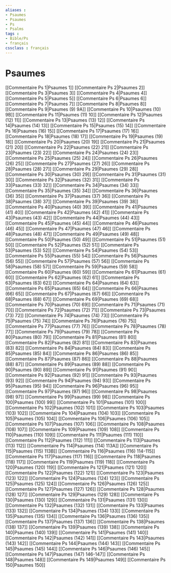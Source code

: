 ```yaml
---
aliases : 
- Psaumes
- Psaumes
- Ps
- Psalms
tags : 
- Bible/Ps
- français
cssclass : français
---
```


# Psaumes

[[Commentaire Ps 1|Psaumes 1]]
[[Commentaire Ps 2|Psaumes 2]]
[[Commentaire Ps 3|Psaumes 3]]
[[Commentaire Ps 4|Psaumes 4]]
[[Commentaire Ps 5|Psaumes 5]]
[[Commentaire Ps 6|Psaumes 6]]
[[Commentaire Ps 7|Psaumes 7]]
[[Commentaire Ps 8|Psaumes 8]]
[[Commentaire Ps 9|Psaumes (9) 9A]]
[[Commentaire Ps 10|Psaumes (10) 9B]]
[[Commentaire Ps 11|Psaumes (11) 10]]
[[Commentaire Ps 12|Psaumes (12) 11]]
[[Commentaire Ps 13|Psaumes (13) 12]]
[[Commentaire Ps 14|Psaumes (14) 13]]
[[Commentaire Ps 15|Psaumes (15) 14]]
[[Commentaire Ps 16|Psaumes (16) 15]]
[[Commentaire Ps 17|Psaumes (17) 16]]
[[Commentaire Ps 18|Psaumes (18) 17]]
[[Commentaire Ps 19|Psaumes (19) 18]]
[[Commentaire Ps 20|Psaumes (20) 19]]
[[Commentaire Ps 21|Psaumes (21) 20]]
[[Commentaire Ps 22|Psaumes (22) 21]]
[[Commentaire Ps 23|Psaumes (23) 22]]
[[Commentaire Ps 24|Psaumes (24) 23]]
[[Commentaire Ps 25|Psaumes (25) 24]]
[[Commentaire Ps 26|Psaumes (26) 25]]
[[Commentaire Ps 27|Psaumes (27) 26]]
[[Commentaire Ps 28|Psaumes (28) 27]]
[[Commentaire Ps 29|Psaumes (29) 28]]
[[Commentaire Ps 30|Psaumes (30) 29]]
[[Commentaire Ps 31|Psaumes (31) 30]]
[[Commentaire Ps 32|Psaumes (32) 31]]
[[Commentaire Ps 33|Psaumes (33) 32]]
[[Commentaire Ps 34|Psaumes (34) 33]]
[[Commentaire Ps 35|Psaumes (35) 34]]
[[Commentaire Ps 36|Psaumes (36) 35]]
[[Commentaire Ps 37|Psaumes (37) 36]]
[[Commentaire Ps 38|Psaumes (38) 37]]
[[Commentaire Ps 39|Psaumes (39) 38]]
[[Commentaire Ps 40|Psaumes (40) 39]]
[[Commentaire Ps 41|Psaumes (41) 40]]
[[Commentaire Ps 42|Psaumes (42) 41]]
[[Commentaire Ps 43|Psaumes (43) 42]]
[[Commentaire Ps 44|Psaumes (44) 43]]
[[Commentaire Ps 45|Psaumes (45) 44]]
[[Commentaire Ps 46|Psaumes (46) 45]]
[[Commentaire Ps 47|Psaumes (47) 46]]
[[Commentaire Ps 48|Psaumes (48) 47]]
[[Commentaire Ps 49|Psaumes (49) 48]]
[[Commentaire Ps 50|Psaumes (50) 49]]
[[Commentaire Ps 51|Psaumes (51) 50]]
[[Commentaire Ps 52|Psaumes (52) 51]]
[[Commentaire Ps 53|Psaumes (53) 52]]
[[Commentaire Ps 54|Psaumes (54) 53]]
[[Commentaire Ps 55|Psaumes (55) 54]]
[[Commentaire Ps 56|Psaumes (56) 55]]
[[Commentaire Ps 57|Psaumes (57) 56]]
[[Commentaire Ps 58|Psaumes (58) 57]]
[[Commentaire Ps 59|Psaumes (59) 58]]
[[Commentaire Ps 60|Psaumes (60) 59]]
[[Commentaire Ps 61|Psaumes (61) 60]]
[[Commentaire Ps 62|Psaumes (62) 61]]
[[Commentaire Ps 63|Psaumes (63) 62]]
[[Commentaire Ps 64|Psaumes (64) 63]]
[[Commentaire Ps 65|Psaumes (65) 64]]
[[Commentaire Ps 66|Psaumes (66) 65]]
[[Commentaire Ps 67|Psaumes (67) 66]]
[[Commentaire Ps 68|Psaumes (68) 67]]
[[Commentaire Ps 69|Psaumes (69) 68]]
[[Commentaire Ps 70|Psaumes (70) 69]]
[[Commentaire Ps 71|Psaumes (71) 70]]
[[Commentaire Ps 72|Psaumes (72) 71]]
[[Commentaire Ps 73|Psaumes (73) 72]]
[[Commentaire Ps 74|Psaumes (74) 73]]
[[Commentaire Ps 75|Psaumes (75) 74]]
[[Commentaire Ps 76|Psaumes (76) 75]]
[[Commentaire Ps 77|Psaumes (77) 76]]
[[Commentaire Ps 78|Psaumes (78) 77]]
[[Commentaire Ps 79|Psaumes (79) 78]]
[[Commentaire Ps 80|Psaumes (80) 79]]
[[Commentaire Ps 81|Psaumes (81) 80]]
[[Commentaire Ps 82|Psaumes (82) 81]]
[[Commentaire Ps 83|Psaumes (83) 82]]
[[Commentaire Ps 84|Psaumes (84) 83]]
[[Commentaire Ps 85|Psaumes (85) 84]]
[[Commentaire Ps 86|Psaumes (86) 85]]
[[Commentaire Ps 87|Psaumes (87) 86]]
[[Commentaire Ps 88|Psaumes (88) 87]]
[[Commentaire Ps 89|Psaumes (89) 88]]
[[Commentaire Ps 90|Psaumes (90) 89]]
[[Commentaire Ps 91|Psaumes (91) 90]]
[[Commentaire Ps 92|Psaumes (92) 91]]
[[Commentaire Ps 93|Psaumes (93) 92]]
[[Commentaire Ps 94|Psaumes (94) 93]]
[[Commentaire Ps 95|Psaumes (95) 94]]
[[Commentaire Ps 96|Psaumes (96) 95]]
[[Commentaire Ps 97|Psaumes (97) 96]]
[[Commentaire Ps 98|Psaumes (98) 97]]
[[Commentaire Ps 99|Psaumes (99) 98]]
[[Commentaire Ps 100|Psaumes (100) 99]]
[[Commentaire Ps 101|Psaumes (101) 100]]
[[Commentaire Ps 102|Psaumes (102) 101]]
[[Commentaire Ps 103|Psaumes (103) 102]]
[[Commentaire Ps 104|Psaumes (104) 103]]
[[Commentaire Ps 105|Psaumes (105) 104]]
[[Commentaire Ps 106|Psaumes (106) 105]]
[[Commentaire Ps 107|Psaumes (107) 106]]
[[Commentaire Ps 108|Psaumes (108) 107]]
[[Commentaire Ps 109|Psaumes (109) 108]]
[[Commentaire Ps 110|Psaumes (110) 109]]
[[Commentaire Ps 111|Psaumes (111) 110]]
[[Commentaire Ps 112|Psaumes (112) 111]]
[[Commentaire Ps 113|Psaumes (113) 112]]
[[Commentaire Ps 114|Psaumes (114) 113A]]
[[Commentaire Ps 115|Psaumes (115) 113B]]
[[Commentaire Ps 116|Psaumes (116) 114-115]]
[[Commentaire Ps 117|Psaumes (117) 116]]
[[Commentaire Ps 118|Psaumes (118) 117]]
[[Commentaire Ps 119|Psaumes (119) 118]]
[[Commentaire Ps 120|Psaumes (120) 119]]
[[Commentaire Ps 121|Psaumes (121) 120]]
[[Commentaire Ps 122|Psaumes (122) 121]]
[[Commentaire Ps 123|Psaumes (123) 122]]
[[Commentaire Ps 124|Psaumes (124) 123]]
[[Commentaire Ps 125|Psaumes (125) 124]]
[[Commentaire Ps 126|Psaumes (126) 125]]
[[Commentaire Ps 127|Psaumes (127) 126]]
[[Commentaire Ps 128|Psaumes (128) 127]]
[[Commentaire Ps 129|Psaumes (129) 128]]
[[Commentaire Ps 130|Psaumes (130) 129]]
[[Commentaire Ps 131|Psaumes (131) 130]]
[[Commentaire Ps 132|Psaumes (132) 131]]
[[Commentaire Ps 133|Psaumes (133) 132]]
[[Commentaire Ps 134|Psaumes (134) 133]]
[[Commentaire Ps 135|Psaumes (135) 134]]
[[Commentaire Ps 136|Psaumes (136) 135]]
[[Commentaire Ps 137|Psaumes (137) 136]]
[[Commentaire Ps 138|Psaumes (138) 137]]
[[Commentaire Ps 139|Psaumes (139) 138]]
[[Commentaire Ps 140|Psaumes (140) 139]]
[[Commentaire Ps 141|Psaumes (141) 140]]
[[Commentaire Ps 142|Psaumes (142) 141]]
[[Commentaire Ps 143|Psaumes (143) 142]]
[[Commentaire Ps 144|Psaumes (144) 143]]
[[Commentaire Ps 145|Psaumes (145) 144]]
[[Commentaire Ps 146|Psaumes (146) 145]]
[[Commentaire Ps 147|Psaumes (147) 146-147]]
[[Commentaire Ps 148|Psaumes 148]]
[[Commentaire Ps 149|Psaumes 149]]
[[Commentaire Ps 150|Psaumes 150]]
